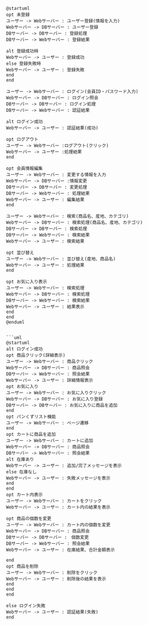 ```uml
@startuml
opt 未登録
ユーザー -> Webサーバー : ユーザー登録(情報を入力)
Webサーバー -> DBサーバー : ユーザー登録
DBサーバー -> DBサーバー : 登録処理
DBサーバー -> Webサーバー : 登録結果

alt 登録成功時
Webサーバー -> ユーザー : 登録成功
else 登録失敗時
Webサーバー -> ユーザー : 登録失敗
end
end

ユーザー -> Webサーバー : ログイン(会員ID・パスワード入力)
Webサーバー -> DBサーバー : ログイン照会
DBサーバー -> DBサーバー : ログイン処理
DBサーバー -> Webサーバー : 認証結果

alt ログイン成功
Webサーバー -> ユーザー : 認証結果(成功)

opt ログアウト
ユーザー -> Webサーバー :ログアウト(クリック)
Webサーバー -> ユーザー :処理結果
end

opt 会員情報編集
ユーザー -> Webサーバー : 変更する情報を入力
Webサーバー -> DBサーバー :情報変更
DBサーバー -> DBサーバー : 変更処理
DBサーバー -> Webサーバー : 処理結果
Webサーバー -> ユーザー : 編集結果
end

ユーザー -> Webサーバー : 検索(商品名、産地、カテゴリ)
Webサーバー -> DBサーバー : 検索処理(商品名、産地、カテゴリ)
DBサーバー -> DBサーバー : 検索処理
DBサーバー -> Webサーバー : 検索結果
Webサーバー -> ユーザー : 検索結果 

opt 並び替え
ユーザー -> Webサーバー : 並び替え(産地、商品名)
Webサーバー -> ユーザー : 処理結果
end

opt お気に入り表示
ユーザー -> Webサーバー : 検索処理
Webサーバー -> DBサーバー : 検索処理
DBサーバー -> Webサーバー : 検索結果
Webサーバー -> ユーザー : 結果表示
end
end
@enduml


```uml
@startuml
alt ログイン成功
opt 商品クリック(詳細表示)
ユーザー -> Webサーバー : 商品クリック
Webサーバー -> DBサーバー : 商品照会
DBサーバー -> Webサーバー : 照会結果
Webサーバー -> ユーザー : 詳細情報表示
opt お気に入り
ユーザー -> Webサーバー : お気に入りクリック
Webサーバー -> DBサーバー : お気に入り登録
DBサーバー -> DBサーバー : お気に入りに商品を追加
end
opt パンくずリスト機能
ユーザー -> Webサーバー : ページ遷移
end
opt カートに商品を追加
ユーザー -> Webサーバー : カートに追加
Webサーバー -> DBサーバー : 商品照会
DBサーバー -> Webサーバー : 照会結果
alt 在庫あり
Webサーバー -> ユーザー : 追加/完了メッセージを表示
else 在庫なし
Webサーバー -> ユーザー : 失敗メッセージを表示
end
end
opt カート内表示
ユーザー -> Webサーバー : カートをクリック
Webサーバー -> ユーザー : カート内の結果を表示

opt 商品の個数を変更
ユーザー -> Webサーバー : カート内の個数を変更
Webサーバー -> DBサーバー : 商品照会
DBサーバー -> DBサーバー :　個数変更
DBサーバー -> Webサーバー : 照会結果
Webサーバー -> ユーザー : 在庫結果、合計金額表示

end
opt 商品を削除
ユーザー -> Webサーバー : 削除をクリック
Webサーバー -> ユーザー : 削除後の結果を表示
end
end
end

else ログイン失敗
Webサーバー -> ユーザー : 認証結果(失敗)
end

